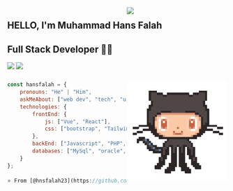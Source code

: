 <img align='right' src="https://media.giphy.com/media/M9gbBd9nbDrOTu1Mqx/giphy.gif" width="230">

## HELLO, I'm Muhammad Hans Falah 
## Full Stack Developer 👨‍💻

[![](https://img.shields.io/badge/LinkedIn-MuhammadHansFalah-blue)](https://www.linkedin.com/in/muhammad-hans-falah-17a32b250/)
[![](https://img.shields.io/badge/Gmail-hansfalah5%40gmail.com-red)](mailto:hansfalah5@gmail.com)


### <img align='right' src="https://raw.githubusercontent.com/iCharlesZ/FigureBed/master/img/octocat.gif" width="230">

```javascript
const hansfalah = {
    pronouns: "He" | "Him",
    askMeAbout: ["web dev", "tech", "ui/ux design"],
    technologies: {
        frontEnd: {
            js: ["Vue", "React"],
            css: ["bootstrap", "Tailwind.css", "sass"]
        },
        backEnd: ["Javascript", "PHP", "Pyhton"],
        databases: ["MySql", "oracle", "MongoDB"]
    }
};

⭐️ From [@hnsfalah23](https://github.com/hnsfalah23)
